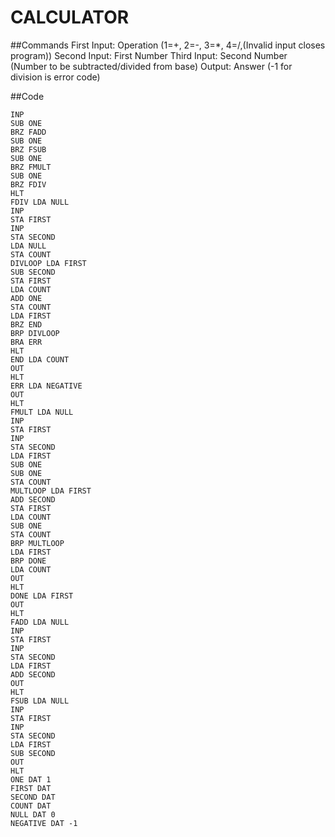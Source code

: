 CALCULATOR
=========

##Commands
First Input: Operation (1=+, 2=-, 3=*, 4=/,(Invalid input closes program)) 
Second Input: First Number
Third Input: Second Number (Number to be subtracted/divided from base)
Output: Answer (-1 for division is error code)

##Code
```
INP
SUB ONE
BRZ FADD
SUB ONE
BRZ FSUB
SUB ONE
BRZ FMULT
SUB ONE
BRZ FDIV
HLT
FDIV LDA NULL
INP
STA FIRST
INP
STA SECOND
LDA NULL
STA COUNT
DIVLOOP LDA FIRST
SUB SECOND
STA FIRST
LDA COUNT
ADD ONE
STA COUNT
LDA FIRST
BRZ END
BRP DIVLOOP
BRA ERR
HLT
END LDA COUNT
OUT
HLT
ERR LDA NEGATIVE
OUT
HLT
FMULT LDA NULL
INP
STA FIRST
INP
STA SECOND
LDA FIRST
SUB ONE
SUB ONE
STA COUNT
MULTLOOP LDA FIRST
ADD SECOND
STA FIRST
LDA COUNT
SUB ONE
STA COUNT
BRP MULTLOOP
LDA FIRST
BRP DONE
LDA COUNT
OUT
HLT
DONE LDA FIRST
OUT
HLT
FADD LDA NULL
INP
STA FIRST
INP
STA SECOND
LDA FIRST
ADD SECOND
OUT
HLT
FSUB LDA NULL
INP
STA FIRST
INP
STA SECOND
LDA FIRST
SUB SECOND
OUT
HLT
ONE DAT 1
FIRST DAT
SECOND DAT
COUNT DAT
NULL DAT 0
NEGATIVE DAT -1
```
